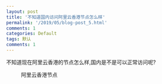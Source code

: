 ```yaml
---
layout: post
title: '不知道国内访问阿里云香港节点怎么样'
permalink: '/2019/05/blog-post_5.html'
comments: 1
categories: Default
tags: 默认
comments: 1
---
```

不知道现在阿里云香港的节点怎么样,国内是不是可以正常访问呢?

<figure class="wp-block-image"><img alt="" class="wp-image-1096" sizes="(max-width: 1006px) 100vw, 1006px" src="https://cdn.terrychan.org/wp-content/uploads/2019/05/多个地点ping-cdn-terrychan-org-服务器-网站测速-站长工具.jpg" srcset="http://cdn.terrychan.org/wp-content/uploads/2019/05/多个地点ping-cdn-terrychan-org-服务器-网站测速-站长工具.jpg 1006w, http://cdn.terrychan.org/wp-content/uploads/2019/05/多个地点ping-cdn-terrychan-org-服务器-网站测速-站长工具-300x24.jpg 300w, http://cdn.terrychan.org/wp-content/uploads/2019/05/多个地点ping-cdn-terrychan-org-服务器-网站测速-站长工具-768x60.jpg 768w"/><figcaption>阿里云香港节点</figcaption></figure>